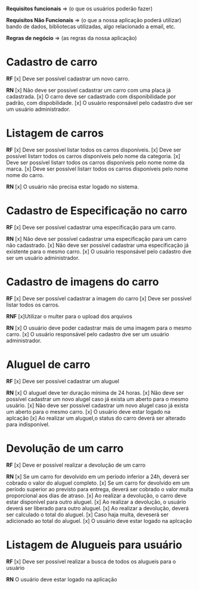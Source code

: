 **Requisitos funcionais** =>
(o que os usuários poderão fazer)


**Requisitos Não Funcionais** =>
(o que a nossa aplicação poderá utilizar)
bando de dados, bibliotecas utilizadas, algo relacionado a email, etc.


**Regras de negócio** =>
(as regras da nossa aplicação)


# Cadastro de carro

**RF**
[x] Deve ser possível cadastrar um novo carro.

**RN**
[x] Não deve ser possível cadastrar um carro com uma placa já cadastrada.
[x] O carro deve ser cadastrado com disponibilidade por padrão, com dispobilidade.
[x] O usuário responsável pelo cadastro dve ser um usuário administrador.

# Listagem de carros

**RF**
[x] Deve ser possível listar todos os carros disponíveis.
[x] Deve ser possível listarr todos os carros disponíveis pelo nome da categoria.
[x] Deve ser possível listarr todos os carros disponíveis pelo nome nome da marca.
[x] Deve ser possível listarr todos os carros disponíveis pelo nome nome do carro.


**RN**
[x] O usuário não precisa estar logado no sistema.


# Cadastro de Especificação no carro

**RF**
[x] Deve ser possível cadastrar uma especificação para um carro.


**RN**
[x] Não deve ser possível cadastrar uma especificação para um carro não cadastrado.
[x] Não deve ser possível cadastrar uma especificação já existente para o mesmo carro.
[x] O usuário responsável pelo cadastro dve ser um usuário administrador.

# Cadastro de imagens do carro


**RF**
[x] Deve ser possível cadastrar a imagem do carro
[x] Deve ser possível listar todos os carros.

**RNF**
[x]Utilizar o multer para o upload dos arquivos


**RN**
[x] O usuário deve poder cadastrar mais de uma imagem para o mesmo carro.
[x] O usuário responsável pelo cadastro dve ser um usuário administrador.

# Aluguel de carro

**RF**
[x] Deve ser possível cadastrar um aluguel

**RN**
[x] O aluguel deve ter duração mínima de 24 horas.
[x] Não deve ser possível cadastrar um novo alugel caso já exista um aberto para o mesmo usuário.
[x] Não deve ser possível cadastrar um novo alugel caso já exista um aberto para o mesmo carro.
[x] O usuário deve estar logado na aplcação
[x] Ao realizar um aluguel,o status do carro deverá ser alterado para indisponível.

# Devolução de um carro

**RF**
[x] Deve er possível realizar a devolução de um carro

**RN**
[x] Se um carro for devolvido em um período inferior a 24h, deverá ser cobrado o valor do aluguel completo.
[x] Se um carro for devolvido em um período superior ao previsto para entrega, deverá ser cobrado o valor multa proporcional aos dias de atraso.
[x] Ao realizar a devolução, o carro deve estar disponível para outro aluguel.
[x] Ao realizar a devolução, o usuário deverá ser liberado para outro aluguel.
[x] Ao realizar a devolução, deverá ser calculado o total do aluguel.
[x] Caso haja multa, deveserá ser adicionado ao total do aluguel.
[x] O usuário deve estar logado na aplcação


# Listagem de Alugueis para usuário

**RF**
[x] Deve ser possível realizar a busca de todos os alugueis para o usuário

**RN**
O usuário deve estar logado na aplicação

